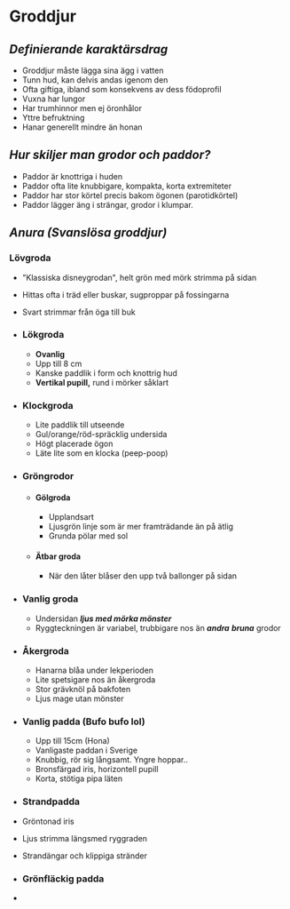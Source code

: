 # Groddjur
## *Definierande karaktärsdrag*
- Groddjur måste lägga sina ägg i vatten
- Tunn hud, kan delvis andas igenom den
- Ofta giftiga, ibland som konsekvens av dess födoprofil
- Vuxna har lungor
- Har trumhinnor men ej öronhålor
- Yttre befruktning
- Hanar generellt mindre än honan
## *Hur skiljer man grodor och paddor?*
- Paddor är knottriga i huden
- Paddor ofta lite knubbigare, kompakta, korta extremiteter
- Paddor har stor körtel precis bakom ögonen (parotidkörtel)
- Paddor lägger äng i strängar, grodor i klumpar.
## *Anura (Svanslösa groddjur)*
### Lövgroda
- "Klassiska disneygrodan", helt grön med mörk strimma på sidan
- Hittas ofta i träd eller buskar, sugproppar på fossingarna
- Svart strimmar från öga till buk
- ### Lökgroda
	- **Ovanlig**
	- Upp till 8 cm
	- Kanske paddlik i form och knottrig hud
	- **Vertikal pupill,** rund i mörker såklart
- ### Klockgroda
	- Lite paddlik till utseende
	- Gul/orange/röd-spräcklig undersida
	- Högt placerade ögon
	- Läte lite som en klocka (peep-poop)
- ### Gröngrodor
	- #### Gölgroda
		- Upplandsart
		- Ljusgrön linje som är mer framträdande än på ätlig
		- Grunda pölar med sol
	- #### Ätbar groda
		- När den låter blåser den upp två ballonger på sidan
- ### Vanlig groda
	- Undersidan ***ljus med mörka mönster***
	- Ryggteckningen är variabel, trubbigare nos än ***andra** **bruna*** grodor
- ### Åkergroda
	- Hanarna blåa under lekperioden
	- Lite spetsigare nos än åkergroda
	- Stor grävknöl på bakfoten
	- Ljus mage utan mönster
	  
- ### Vanlig padda (Bufo bufo lol)
	- Upp till 15cm (Hona)
	- Vanligaste paddan i Sverige
	- Knubbig, rör sig långsamt. Yngre hoppar..
	- Bronsfärgad iris, horizontell pupill
	- Korta, stötiga pipa läten
	  
- ### Strandpadda
- Gröntonad iris
- Ljus strimma längsmed ryggraden
- Strandängar och klippiga stränder
- ### Grönfläckig padda
- 